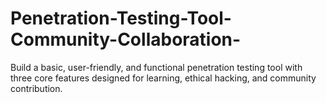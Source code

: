 # Penetration-Testing-Tool-Community-Collaboration-
Build a basic, user-friendly, and functional penetration testing tool with three core features designed for learning, ethical hacking, and community contribution.
